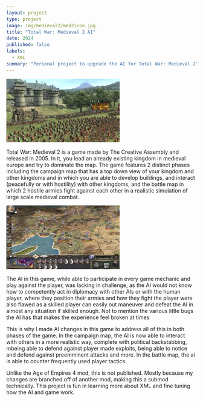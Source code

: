 ```yaml
---
layout: project
type: project
image: img/medieval2/med2icon.jpg
title: "Total War: Medieval 2 AI"
date: 2024
published: false
labels:
  - XmL
summary: "Personal project to upgrade the AI for Total War: Medieval 2"
---
```


<img class="img-fluid" src="/img/medieval2/med2gameplay.jpg">

Total War: Medieval 2 is a game made by The Creative Assembly and released in 2005. In it, you lead an already existing kingdom in medieval europe and try to dominate the map. The game features 2 distinct phases including the campaign map that has a top down view of your kingdom and other kingdoms and in which you are able to develop buildings, and interact (peacefully or with hostility) with other kingdoms, and the battle map in which 2 hostile armies fight against each other in a realistic simulation of large scale medieval combat.

<img class="img-fluid" src="/img/medieval2/medieval2campaignmap.jpg">

The AI in this game, while able to participate in every game mechanic and play against the player, was lacking in challenge, as the AI would not know how to competently act in diplomacy with other AIs or with the human player, where they position their armies and how they fight the player were also flawed as a skilled player can easily out maneuver and defeat the AI in almost any situation if skilled enough. Not to mention the various little bugs the AI has that makes the experience feel broken at times

This is why I made AI changes in this game to address all of this in both phases of the game. In the campaign map, the AI is now able to interact with others in a more realistic way, complete with political backstabbing, mbeing able to defend against player made exploits, being able to notice and defend against preemminent attacks and more. In the battle map, the ai is able to counter frequently used player tactics.

Unlike the Age of Empires 4 mod, this is not published. Mostly because my changes are branched off of another mod, making this a submod technically. This project is fun in learning more about XML and fine tuning how the AI and game work.
